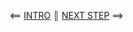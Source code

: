 [{]: <helper> (navStep)

⟸ <a href="../../README.md">INTRO</a> <b>║</b> <a href="step2.md">NEXT STEP</a> ⟹

[}]: #